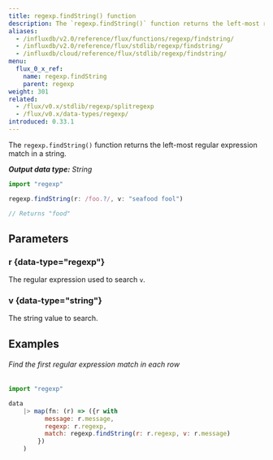 ```yaml
---
title: regexp.findString() function
description: The `regexp.findString()` function returns the left-most regular expression match in a string.
aliases:
  - /influxdb/v2.0/reference/flux/functions/regexp/findstring/
  - /influxdb/v2.0/reference/flux/stdlib/regexp/findstring/
  - /influxdb/cloud/reference/flux/stdlib/regexp/findstring/
menu:
  flux_0_x_ref:
    name: regexp.findString
    parent: regexp
weight: 301
related:
  - /flux/v0.x/stdlib/regexp/splitregexp
  - /flux/v0.x/data-types/regexp/
introduced: 0.33.1
---
```


The `regexp.findString()` function returns the left-most regular expression match in a string.

_**Output data type:** String_

```js
import "regexp"

regexp.findString(r: /foo.?/, v: "seafood fool")

// Returns "food"
```

## Parameters

### r {data-type="regexp"}
The regular expression used to search `v`.

### v {data-type="string"}
The string value to search.

## Examples

###### Find the first regular expression match in each row
```js
import "regexp"

data
    |> map(fn: (r) => ({r with
          message: r.message,
          regexp: r.regexp,
          match: regexp.findString(r: r.regexp, v: r.message)
        })
    )
```
